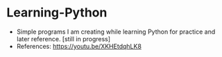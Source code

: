 # Learning-Python

- Simple programs I am creating while learning Python for practice and later reference. [still in progress] 
- References: https://youtu.be/XKHEtdqhLK8